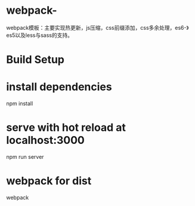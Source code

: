 # webpack-
webpack模板：主要实现热更新，js压缩，css前缀添加，css多余处理，es6-》es5以及less与sass的支持。
# Build Setup
# install dependencies
npm install

# serve with hot reload at localhost:3000
npm run server

# webpack for dist
webpack
